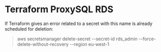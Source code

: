 # Terraform ProxySQL RDS



If Terraform gives an error related to a secret with this name is already scheduled for deletion:

> aws secretsmanager delete-secret --secret-id rds_admin --force-delete-without-recovery --region eu-west-1

